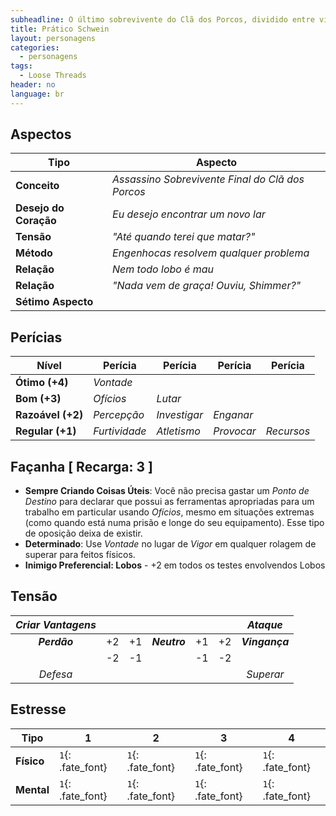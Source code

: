 ```yaml
---
subheadline: O último sobrevivente do Clã dos Porcos, dividido entre vingança e justiça
title: Prático Schwein
layout: personagens
categories:
  - personagens
tags:
  - Loose Threads
header: no
language: br
---
```


## Aspectos

| **Tipo**              | **Aspecto**                                       |
|-----------------------|---------------------------------------------------|
| **Conceito**          |  _Assassino Sobrevivente Final do Clã dos Porcos_ |
| **Desejo do Coração** |  _Eu desejo encontrar um novo lar_                |
| **Tensão**            | _"Até quando terei que matar?"_                   |
| **Método**            | _Engenhocas resolvem qualquer problema_           |
| **Relação**           | _Nem todo lobo é mau_                             |
| **Relação**           | _"Nada vem de graça! Ouviu, Shimmer?"_            |
| **Sétimo Aspecto**    |                                                   |

## Perícias

| **Nível**         | **Perícia**   | **Perícia**  | **Perícia** | **Perícia** |
|-------------------|---------------|--------------|-------------|-------------|
| **Ótimo (+4)**    | _Vontade_     |            |           |           |
| **Bom (+3)**      | _Ofícios_     | _Lutar_      |           |           |
| **Razoável (+2)** | _Percepção_   | _Investigar_ | _Enganar_   |           |
| **Regular (+1)**  | _Furtividade_ | _Atletismo_  | _Provocar_  | _Recursos_  |

## Façanha [ Recarga: 3 ]

+ __Sempre Criando Coisas Úteis__: Você não precisa gastar um _Ponto de Destino_ para declarar que possui as ferramentas apropriadas para
um trabalho em particular usando _Ofícios_, mesmo em situações extremas (como quando está numa prisão e longe do seu equipamento). Esse tipo de oposição deixa de existir.
+ __Determinado__: Use _Vontade_ no lugar de _Vigor_ em qualquer rolagem de superar para feitos físicos.
+ __Inimigo Preferencial: Lobos__ - +2 em todos os testes envolvendos Lobos

## Tensão

| _Criar Vantagens_ |    |    |              |    |    | _Ataque_       |
|:-----------------:|----|----|--------------|----|----|:--------------:|
| ***Perdão***      | +2 | +1 | ***Neutro*** | +1 | +2 | ***Vingança*** |
|                   | -2 | -1 |              | -1 | -2 |                |
| _Defesa_          |    |    |              |    |    | _Superar_      |

## Estresse 

| **Tipo**   | **1** | **2** | **3** | **4** |
|------------|-------|-------|-------|-------|
| __Físico__ | `1`{: .fate_font} | `1`{: .fate_font} | `1`{: .fate_font} | `1`{: .fate_font} |
| __Mental__ | `1`{: .fate_font} | `1`{: .fate_font} | `1`{: .fate_font} | `1`{: .fate_font} |
